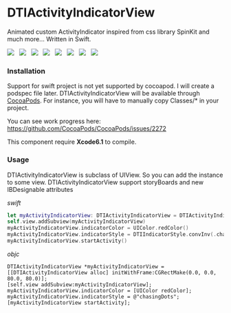 DTIActivityIndicatorView
========================

Animated custom ActivityIndicator inspired from css library SpinKit and much more... 
Written in Swift.

<img src="Shots/rotatingplane.gif"/> &nbsp; 
<img src="Shots/doublebounce.gif"/> &nbsp;
<img src="Shots/wave.gif"/> &nbsp;
<img src="Shots/wanderingcubes.gif"/> &nbsp;
<img src="Shots/pulse.gif"/> &nbsp;
<img src="Shots/chasingdots.gif"/> &nbsp;
<img src="Shots/spotify.gif"/> &nbsp;
<img src="Shots/wp8.gif"/> &nbsp;

### Installation
Support for swift project is not yet supported by cocoapod.
I will create a podspec file later.
DTIActivityIndicatorView will be available through [CocoaPods](http://cocoapods.org).
For instance, you will have to manually copy Classes/* in your project.

You can see work progress here:
https://github.com/CocoaPods/CocoaPods/issues/2272

This component require **Xcode6.1** to compile.

### Usage
DTIActivityIndicatorView is subclass of UIView. So you can add the instance to some view.
DTIActivityIndicatorView support storyBoards and new IBDesignable attributes

*swift*
```swift
let myActivityIndicatorView: DTIActivityIndicatorView = DTIActivityIndicatorView(frame: CGRect(x:0.0, y:0.0, width:80.0, height:80.0))
self.view.addSubview(myActivityIndicatorView)
myActivityIndicatorView.indicatorColor = UIColor.redColor()
myActivityIndicatorView.indicatorStyle = DTIIndicatorStyle.convInv(.chasingDots) 
myActivityIndicatorView.startActivity()
```

*objc*
```objc
DTIActivityIndicatorView *myActivityIndicatorView = [[DTIActivityIndicatorView alloc] initWithFrame:CGRectMake(0.0, 0.0, 80.0, 80.0)];
[self.view addSubview:myActivityIndicatorView];
myActivityIndicatorView.indicatorColor = [UIColor redColor];
myActivityIndicatorView.indicatorStyle = @"chasingDots";
[myActivityIndicatorView startActivity];
```

